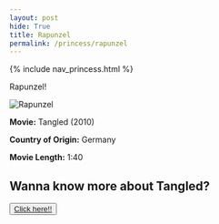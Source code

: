 ```yaml
---
layout: post
hide: True
title: Rapunzel
permalink: /princess/rapunzel
---
```


{% include nav_princess.html %}

Rapunzel!

![Rapunzel]({{site.baseurl}}/images/princess/rapunzel.png)


**Movie:** Tangled (2010)
<br>

**Country of Origin:** Germany
<br>

**Movie Length:** 1:40

<p><h2>Wanna know more about Tangled?</h2></p>
<button><a href="https://movies.disney.com/tangled">Click here!!</a></button>